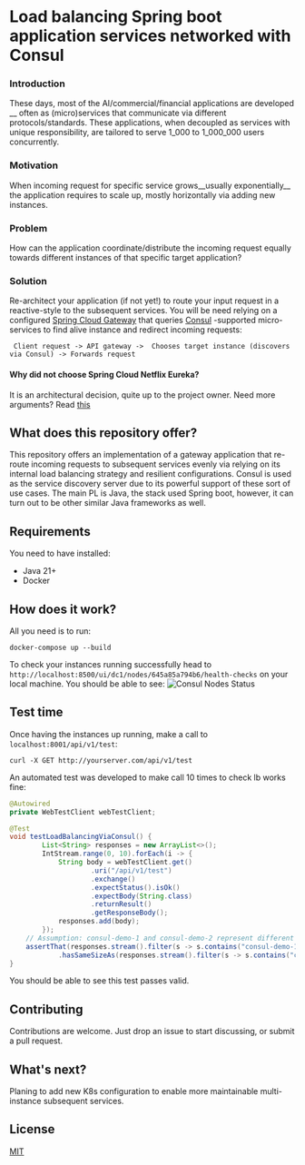 # Load balancing Spring boot application services networked with Consul

### Introduction 
These days, most of the AI/commercial/financial applications are developed __ often as (micro)services that communicate via different protocols/standards. These applications, when decoupled as services with unique responsibility, are tailored to serve 1_000 to 1_000_000 users concurrently.

### Motivation
When incoming request for specific service grows__usually exponentially__ the application requires to scale up, mostly horizontally via adding new instances.

### Problem
How can the application coordinate/distribute the incoming request equally towards different instances of that specific target application?

### Solution
Re-architect your application (if not yet!) to route your input request in a reactive-style to the subsequent services.  You will be need relying on a configured [Spring Cloud Gateway](https://spring.io/projects/spring-cloud-gateway) that queries [Consul](https://developer.hashicorp.com/consul) -supported micro-services to find alive instance and redirect incoming requests:

``` Client request -> API gateway ->  Chooses target instance (discovers via Consul) -> Forwards request```


#### Why did not choose Spring Cloud Netflix Eureka?
It is an architectural decision, quite up to the project owner. Need more arguments? Read [this](https://dev.to/isaactony/comparison-of-spring-cloud-with-eureka-vs-consulio-3hgm)

## What does this repository offer?
This repository offers an implementation of a gateway application that re-route incoming requests to subsequent services evenly via relying on its internal load balancing strategy and resilient configurations. Consul is used as the service discovery server due to its powerful support of these sort of use cases. The main PL is Java, the stack used Spring boot, however, it can turn out to be other similar Java frameworks as well.
 
## Requirements
You need to have installed:
* Java 21+
* Docker

## How does it work?
All you need is to run:
```
docker-compose up --build
```
To check your instances running successfully head to ```http://localhost:8500/ui/dc1/nodes/645a85a794b6/health-checks``` on your local machine. You should be able to see:
![Consul Nodes Status](readme-images/consul-nodes.png#gh-light-mode-only)

## Test time
Once having the instances up running, make a call to ```localhost:8001/api/v1/test```:
```
curl -X GET http://yourserver.com/api/v1/test
```
An automated test was developed to make call 10 times to check lb works fine:
```Java
@Autowired
private WebTestClient webTestClient;

@Test
void testLoadBalancingViaConsul() {
        List<String> responses = new ArrayList<>();
        IntStream.range(0, 10).forEach(i -> {
            String body = webTestClient.get()
                    .uri("/api/v1/test")
                    .exchange()
                    .expectStatus().isOk()
                    .expectBody(String.class)
                    .returnResult()
                    .getResponseBody();
            responses.add(body);
        });
    // Assumption: consul-demo-1 and consul-demo-2 represent different instances of consul-demo Spring boot app
    assertThat(responses.stream().filter(s -> s.contains("consul-demo-1")).toList())
            .hasSameSizeAs(responses.stream().filter(s -> s.contains("consul-demo-2")).toList());
}
```
You should be able to see this test passes valid.

## Contributing
Contributions are welcome. Just drop an issue to start discussing, or submit a pull request.

## What's next?
Planing to add new K8s configuration to enable more maintainable multi-instance subsequent services.

## License
[MIT](https://choosealicense.com/licenses/mit/)
